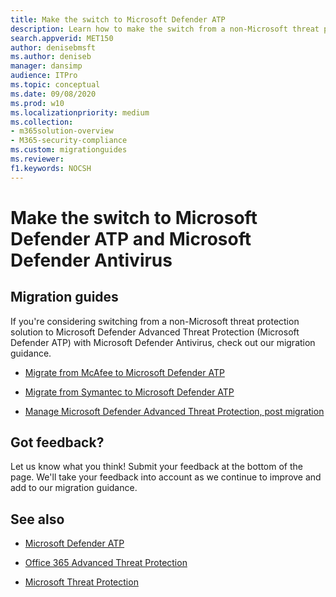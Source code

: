 ```yaml
---
title: Make the switch to Microsoft Defender ATP
description: Learn how to make the switch from a non-Microsoft threat protection solution to Microsoft Defender ATP
search.appverid: MET150    
author: denisebmsft
ms.author: deniseb
manager: dansimp
audience: ITPro
ms.topic: conceptual
ms.date: 09/08/2020 
ms.prod: w10
ms.localizationpriority: medium
ms.collection: 
- m365solution-overview
- M365-security-compliance
ms.custom: migrationguides
ms.reviewer: 
f1.keywords: NOCSH 
---
```


# Make the switch to Microsoft Defender ATP and Microsoft Defender Antivirus

## Migration guides

If you're considering switching from a non-Microsoft threat protection solution to Microsoft Defender Advanced Threat Protection (Microsoft Defender ATP) with Microsoft Defender Antivirus, check out our migration guidance.

- [Migrate from McAfee to Microsoft Defender ATP](mcafee-to-microsoft-defender-migration.md)

- [Migrate from Symantec to Microsoft Defender ATP](symantec-to-microsoft-defender-atp-migration.md)

- [Manage Microsoft Defender Advanced Threat Protection, post migration](manage-atp-post-migration.md)


## Got feedback?

Let us know what you think! Submit your feedback at the bottom of the page. We'll take your feedback into account as we continue to improve and add to our migration guidance.

## See also

- [Microsoft Defender ATP](https://docs.microsoft.com/windows/security/threat-protection)

- [Office 365 Advanced Threat Protection](https://docs.microsoft.com/microsoft-365/security/office-365-security/office-365-atp?view=o365-worldwide)

- [Microsoft Threat Protection](https://docs.microsoft.com/microsoft-365/security/mtp/microsoft-threat-protection?view=o365-worldwide) 